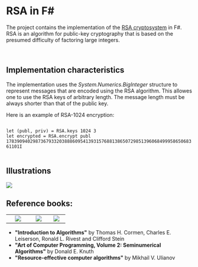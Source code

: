 <h1>RSA in F#</h1>

<p>The project contains the implementation of the <a href="http://en.wikipedia.org/wiki/RSA_(algorithm)">RSA cryptosystem</a> in F#. RSA is an algorithm for public-key cryptography that is based on the presumed difficulty of factoring large integers.</p><br>

<h2>Implementation characteristics</h2>
<p>The implementation uses the <em>System.Numerics.BigInteger</em> structure to represent messages that are encoded using the RSA algorithm. This allowes one to use the RSA keys of arbitrary length. The message length must be always shorter than that of the public key.</p>
<p>Here is an example of RSA-1024 encryption:</p>
<code>
let (publ, priv) = RSA.keys 1024 3
let encrypted = RSA.encrypt publ 178390940298736793320388860954139315768813865072985139606849995865068361101I
</code>
<br>

<h2>Illustrations</h2>
<img src = "http://s017.radikal.ru/i439/1204/36/da80fbe1f155.png"/>
<br>

<h2>Reference books:</h2>
<table border = "0" width = "67%">
<td align = "center" valign = "bottom" width = "27%"><img src = "http://s019.radikal.ru/i630/1204/8a/1d30363f4c91.jpg"/></td>
<td align = "center" valign = "bottom" width = "20%"><img src = "http://photo.goodreads.com/books/1171656328l/112246.jpg"/></td>
<td align = "center" valign = "bottom" width = "20%"><img src = "http://static.ozone.ru/multimedia/books_covers//1002463585.jpg"/></td>
</table>

* __"Introduction to Algorithms"__ by Thomas H. Cormen, Charles E. Leiserson, Ronald L. Rivest and Clifford Stein
* __"Art of Computer Programming, Volume 2: Seminumerical Algorithms"__ by Donald E. Knuth
* __"Resource-effective computer algorithms"__ by Mikhail V. Ulianov
